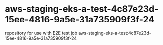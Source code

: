 # aws-staging-eks-a-test-4c87e23d-15ee-4816-9a5e-31a735909f3f-24
repository for use with E2E test job aws-staging-eks-a-test:4c87e23d-15ee-4816-9a5e-31a735909f3f-24
